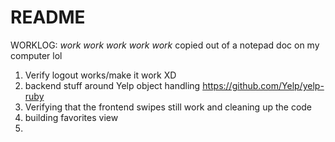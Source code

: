 # README

WORKLOG:
_work work work work work_
copied out of a notepad doc on my computer lol

1. Verify logout works/make it work XD
2. backend stuff around Yelp object handling https://github.com/Yelp/yelp-ruby
3. Verifying that the frontend swipes still work and cleaning up the code
4. building favorites view
5. 

